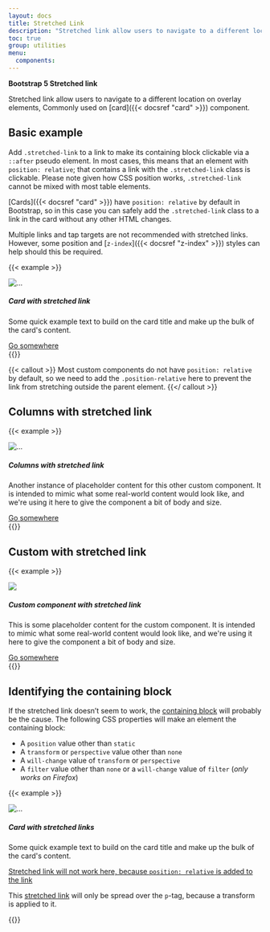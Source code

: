 ```yaml
---
layout: docs
title: Stretched Link
description: "Stretched link allow users to navigate to a different location on overlay elements."
toc: true
group: utilities
menu:
  components:
---
```


**Bootstrap 5 Stretched link**

Stretched link allow users to navigate to a different location on overlay elements, Commonly used on [card]({{< docsref "card" >}}) component.

## Basic example

Add `.stretched-link` to a link to make its containing block clickable via a `::after` pseudo element. In most cases, this means that an element with `position: relative`; that contains a link with the `.stretched-link` class is clickable. Please note given how CSS position works, `.stretched-link` cannot be mixed with most table elements.

[Cards]({{< docsref "card" >}}) have `position: relative` by default in Bootstrap, so in this case you can safely add the `.stretched-lin`k class to a link in the card without any other HTML changes.

Multiple links and tap targets are not recommended with stretched links. However, some position and [`z-index`]({{< docsref "z-index" >}}) styles can help should this be required.

{{< example >}}
<div class="card col-md-5 mx-auto">
  <img src="/images/cards/1.jpg" class="card-img-top" alt="...">
  <div class="card-body">
    <h5 class="card-title">Card with stretched link</h5>
    <p class="card-text">
      Some quick example text to build on the card title and make up the bulk of the card's content.
    </p>
    <a href="#" class="btn btn-primary stretched-link">Go somewhere</a>
  </div>
</div>
{{</ example >}}

{{< callout >}}
Most custom components do not have `position: relative` by default, so we need to add the `.position-relative` here to prevent the link from stretching outside the parent element.
{{</ callout >}}

## Columns with stretched link

{{< example >}}
<div class="row g-0 bg-light position-relative">
  <div class="col-12 col-md-5 mb-md-0 p-md-4">
    <img src="/images/cards/1.jpg" class="img-fluid" alt="...">
  </div>
  <div class="col-12 col-md-7 p-4 ps-md-0">
    <h5 class="mt-0">Columns with stretched link</h5>
    <p>
    Another instance of placeholder content for this other custom component. 
    It is intended to mimic what some real-world content would look like, 
    and we're using it here to give the component a bit of body and size.
    </p>
    <a href="#" class="stretched-link">Go somewhere</a>
  </div>
</div>
{{</ example >}}

## Custom with stretched link

{{< example >}}
<div class="d-flex align-items-start position-relative">
  <div class="d-flex flex-shrink-0 me-3 bd-w-36">
    <div class="ratio ratio-4x3">
      <img class="img-fluid" src="/images/cards/1.jpg" />
    </div>
  </div>
  <div>
    <h5 class="mt-0">Custom component with stretched link</h5>
    <p>This is some placeholder content for the custom component. 
    It is intended to mimic what some real-world content would look like, 
    and we're using it here to give the component a bit of body and size.</p>
    <a href="#" class="stretched-link">Go somewhere</a>
  </div>
</div>
{{</ example >}}


## Identifying the containing block 

If the stretched link doesn’t seem to work, the [containing block](https://developer.mozilla.org/en-US/docs/Web/CSS/Containing_block#Identifying_the_containing_block) will probably be the cause. The following CSS properties will make an element the containing block:

- A `position` value other than `static`
- A `transform` or `perspective` value other than `none`
- A `will-change` value of `transform` or `perspective`
- A `filter` value other than `none` or a `will-change` value of `filter` (*only works on Firefox*)

{{< example >}}
<div class="card col-md-5 mx-auto">
  <img src="/images/cards/2.jpg" class="card-img-top" alt="...">
  <div class="card-body">
    <h5 class="card-title">Card with stretched links</h5>
    <p class="card-text">
    Some quick example text to build on the card title and make up the bulk of the card's content.
    </p>
    <p class="card-text">
      <a href="#" class="stretched-link text-danger position-relative">
      Stretched link will not work here, because <code>position: relative</code> is added to the link
      </a>
    </p>
    <p class="card-text bg-light" style="transform: rotate(0);">
      This 
      <a href="#" class="text-warning stretched-link">stretched link</a> 
      will only be spread over the <code>p</code>-tag, because a transform is applied to it.
    </p>
  </div>
</div>
{{</ example >}}